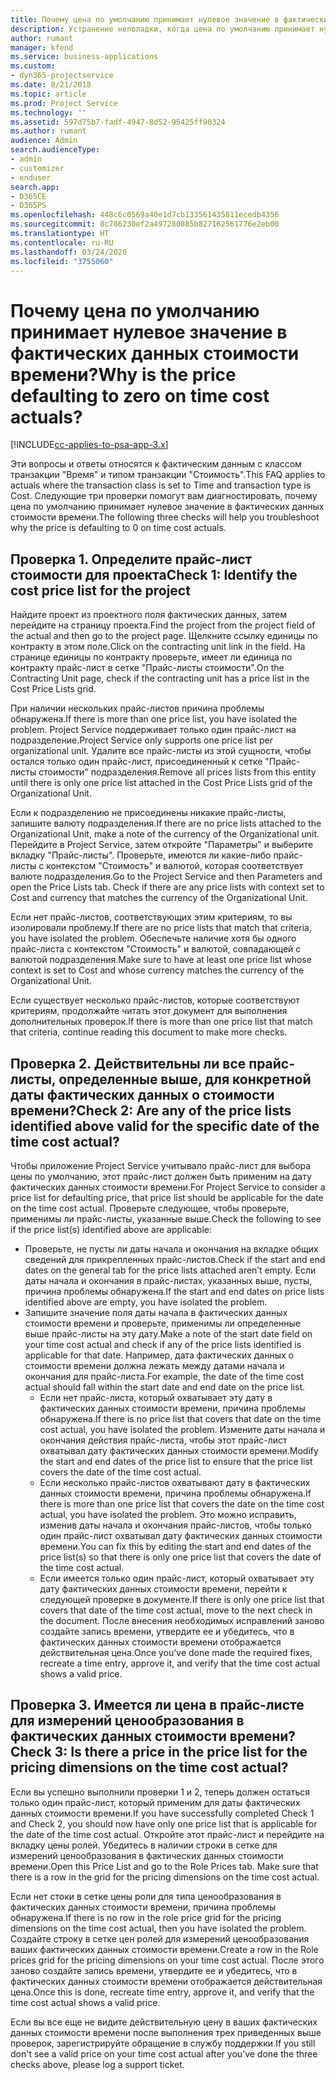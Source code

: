 ```yaml
---
title: Почему цена по умолчанию принимает нулевое значение в фактических данных стоимости времени?
description: Устранение неполадки, когда цена по умолчанию принимает нулевое значение в фактических данных стоимости времени.
author: rumant
manager: kfend
ms.service: business-applications
ms.custom:
- dyn365-projectservice
ms.date: 8/21/2018
ms.topic: article
ms.prod: Project Service
ms.technology: ''
ms.assetid: 597d75b7-fadf-4947-8d52-95425ff90324
ms.author: rumant
audience: Admin
search.audienceType:
- admin
- customizer
- enduser
search.app:
- D365CE
- D365PS
ms.openlocfilehash: 448c6c0569a40e1d7cb133561435811ecedb4356
ms.sourcegitcommit: 8c786230ef2a497280885b827162561776e2eb00
ms.translationtype: HT
ms.contentlocale: ru-RU
ms.lasthandoff: 03/24/2020
ms.locfileid: "3755060"
---
```

# <a name="why-is-the-price-defaulting-to-zero-on-time-cost-actuals"></a><span data-ttu-id="11c77-103">Почему цена по умолчанию принимает нулевое значение в фактических данных стоимости времени?</span><span class="sxs-lookup"><span data-stu-id="11c77-103">Why is the price defaulting to zero on time cost actuals?</span></span>

[!INCLUDE[cc-applies-to-psa-app-3.x](../includes/cc-applies-to-psa-app-3x.md)]

<span data-ttu-id="11c77-104">Эти вопросы и ответы относятся к фактическим данным с классом транзакции "Время" и типом транзакции "Стоимость".</span><span class="sxs-lookup"><span data-stu-id="11c77-104">This FAQ applies to actuals where the transaction class is set to Time and transaction type is Cost.</span></span> <span data-ttu-id="11c77-105">Следующие три проверки помогут вам диагностировать, почему цена по умолчанию принимает нулевое значение в фактических данных стоимости времени.</span><span class="sxs-lookup"><span data-stu-id="11c77-105">The following three checks will help you troubleshoot why the price is defaulting to 0 on time cost actuals.</span></span>
 
## <a name="check-1-identify-the-cost-price-list-for-the-project"></a><span data-ttu-id="11c77-106">Проверка 1. Определите прайс-лист стоимости для проекта</span><span class="sxs-lookup"><span data-stu-id="11c77-106">Check 1: Identify the cost price list for the project</span></span>

<span data-ttu-id="11c77-107">Найдите проект из проектного поля фактических данных, затем перейдите на страницу проекта.</span><span class="sxs-lookup"><span data-stu-id="11c77-107">Find the project from the project field of the actual and then go to the project page.</span></span> <span data-ttu-id="11c77-108">Щелкните ссылку единицы по контракту в этом поле.</span><span class="sxs-lookup"><span data-stu-id="11c77-108">Click on the contracting unit link in the field.</span></span> <span data-ttu-id="11c77-109">На странице единицы по контракту проверьте, имеет ли единица по контракту прайс-лист в сетке "Прайс-листы стоимости".</span><span class="sxs-lookup"><span data-stu-id="11c77-109">On the Contracting Unit page, check if the contracting unit has a price list in the Cost Price Lists grid.</span></span>

<span data-ttu-id="11c77-110">При наличии нескольких прайс-листов причина проблемы обнаружена.</span><span class="sxs-lookup"><span data-stu-id="11c77-110">If there is more than one price list, you have isolated the problem.</span></span> <span data-ttu-id="11c77-111">Project Service поддерживает только один прайс-лист на подразделение.</span><span class="sxs-lookup"><span data-stu-id="11c77-111">Project Service only supports one price list per organizational unit.</span></span> <span data-ttu-id="11c77-112">Удалите все прайс-листы из этой сущности, чтобы остался только один прайс-лист, присоединенный к сетке "Прайс-листы стоимости" подразделения.</span><span class="sxs-lookup"><span data-stu-id="11c77-112">Remove all prices lists from this entity until there is only one price list attached in the Cost Price Lists grid of the Organizational Unit.</span></span>

<span data-ttu-id="11c77-113">Если к подразделению не присоединены никакие прайс-листы, запишите валюту подразделения.</span><span class="sxs-lookup"><span data-stu-id="11c77-113">If there are no price lists attached to the Organizational Unit, make a note of the currency of the Organizational unit.</span></span> <span data-ttu-id="11c77-114">Перейдите в Project Service, затем откройте "Параметры" и выберите вкладку "Прайс-листы". Проверьте, имеются ли какие-либо прайс-листы с контекстом "Стоимость" и валютой, которая соответствует валюте подразделения.</span><span class="sxs-lookup"><span data-stu-id="11c77-114">Go to the Project Service and then Parameters and open the Price Lists tab. Check if there are any price lists with context set to Cost and currency that matches the currency of the Organizational Unit.</span></span>
 
<span data-ttu-id="11c77-115">Если нет прайс-листов, соответствующих этим критериям, то вы изолировали проблему.</span><span class="sxs-lookup"><span data-stu-id="11c77-115">If there are no price lists that match that criteria, you have isolated the problem.</span></span> <span data-ttu-id="11c77-116">Обеспечьте наличие хотя бы одного прайс-листа с контекстом "Стоимость" и валютой, совпадающей с валютой подразделения.</span><span class="sxs-lookup"><span data-stu-id="11c77-116">Make sure to have at least one price list whose context is set to Cost and whose currency matches the currency of the Organizational Unit.</span></span>

<span data-ttu-id="11c77-117">Если существует несколько прайс-листов, которые соответствуют критериям, продолжайте читать этот документ для выполнения дополнительных проверок.</span><span class="sxs-lookup"><span data-stu-id="11c77-117">If there is more than one price list that match that criteria, continue reading this document to make more checks.</span></span>

## <a name="check-2-are-any-of-the-price-lists-identified-above-valid-for-the-specific-date-of-the-time-cost-actual"></a><span data-ttu-id="11c77-118">Проверка 2. Действительны ли все прайс-листы, определенные выше, для конкретной даты фактических данных о стоимости времени?</span><span class="sxs-lookup"><span data-stu-id="11c77-118">Check 2: Are any of the price lists identified above valid for the specific date of the time cost actual?</span></span>

<span data-ttu-id="11c77-119">Чтобы приложение Project Service учитывало прайс-лист для выбора цены по умолчанию, этот прайс-лист должен быть применим на дату фактических данных стоимости времени.</span><span class="sxs-lookup"><span data-stu-id="11c77-119">For Project Service to consider a price list for defaulting price, that price list should be applicable for the date on the time cost actual.</span></span> <span data-ttu-id="11c77-120">Проверьте следующее, чтобы проверьте, применимы ли прайс-листы, указанные выше.</span><span class="sxs-lookup"><span data-stu-id="11c77-120">Check the following to see if the price list(s) identified above are applicable:</span></span>

- <span data-ttu-id="11c77-121">Проверьте, не пусты ли даты начала и окончания на вкладке общих сведений для прикрепленных прайс-листов.</span><span class="sxs-lookup"><span data-stu-id="11c77-121">Check if the start and end dates on the general tab for the price lists attached aren’t empty.</span></span> <span data-ttu-id="11c77-122">Если даты начала и окончания в прайс-листах, указанных выше, пусты, причина проблемы обнаружена.</span><span class="sxs-lookup"><span data-stu-id="11c77-122">If the start and end dates on price lists identified above are empty, you have isolated the problem.</span></span> 
- <span data-ttu-id="11c77-123">Запишите значение поля даты начала в фактических данных стоимости времени и проверьте, применимы ли определенные выше прайс-листы на эту дату.</span><span class="sxs-lookup"><span data-stu-id="11c77-123">Make a note of the start date field on your time cost actual and check if any of the price lists identified is applicable for that date.</span></span> <span data-ttu-id="11c77-124">Например, дата фактических данных о стоимости времени должна лежать между датами начала и окончания для прайс-листа.</span><span class="sxs-lookup"><span data-stu-id="11c77-124">For example, the date of the time cost actual should fall within the start date and end date on the price list.</span></span> 
    - <span data-ttu-id="11c77-125">Если нет прайс-листа, который охватывает эту дату в фактических данных стоимости времени, причина проблемы обнаружена.</span><span class="sxs-lookup"><span data-stu-id="11c77-125">If there is no price list that covers that date on the time cost actual, you have isolated the problem.</span></span> <span data-ttu-id="11c77-126">Измените даты начала и окончания действия прайс-листа, чтобы этот прайс-лист охватывал дату фактических данных стоимости времени.</span><span class="sxs-lookup"><span data-stu-id="11c77-126">Modify the start and end dates of the price list to ensure that the price list covers the date of the time cost actual.</span></span> 
    - <span data-ttu-id="11c77-127">Если несколько прайс-листов охватывают дату в фактических данных стоимости времени, причина проблемы обнаружена.</span><span class="sxs-lookup"><span data-stu-id="11c77-127">If there is more than one price list that covers the date on the time cost actual, you have isolated the problem.</span></span> <span data-ttu-id="11c77-128">Это можно исправить, изменив даты начала и окончания прайс-листов, чтобы только один прайс-лист охватывал дату фактических данных стоимости времени.</span><span class="sxs-lookup"><span data-stu-id="11c77-128">You can fix this by editing the start and end dates of the price list(s) so that there is only one price list that covers the date of the time cost actual.</span></span> 
    - <span data-ttu-id="11c77-129">Если имеется только один прайс-лист, который охватывает эту дату фактических данных стоимости времени, перейти к следующей проверке в документе.</span><span class="sxs-lookup"><span data-stu-id="11c77-129">If there is only one price list that covers that date of the time cost actual, move to the next check in the document.</span></span>
<span data-ttu-id="11c77-130">После внесения необходимых исправлений заново создайте запись времени, утвердите ее и убедитесь, что в фактических данных стоимости времени отображается действительная цена.</span><span class="sxs-lookup"><span data-stu-id="11c77-130">Once you’ve done made the required fixes, recreate a time entry, approve it, and verify that the time cost actual shows a valid price.</span></span>

## <a name="check-3-is-there-a-price-in-the-price-list-for-the-pricing-dimensions-on-the-time-cost-actual"></a><span data-ttu-id="11c77-131">Проверка 3. Имеется ли цена в прайс-листе для измерений ценообразования в фактических данных стоимости времени?</span><span class="sxs-lookup"><span data-stu-id="11c77-131">Check 3: Is there a price in the price list for the pricing dimensions on the time cost actual?</span></span>

<span data-ttu-id="11c77-132">Если вы успешно выполнили проверки 1 и 2, теперь должен остаться только один прайс-лист, который применим для даты фактических данных стоимости времени.</span><span class="sxs-lookup"><span data-stu-id="11c77-132">If you have successfully completed Check 1 and Check 2, you should now have only one price list that is applicable for the date of the time cost actual.</span></span> <span data-ttu-id="11c77-133">Откройте этот прайс-лист и перейдите на вкладку цены ролей. Убедитесь в наличии строки в сетке для измерений ценообразования в фактических данных стоимости времени.</span><span class="sxs-lookup"><span data-stu-id="11c77-133">Open this Price List and go to the Role Prices tab. Make sure that there is a row in the grid for the pricing dimensions on the time cost actual.</span></span>

<span data-ttu-id="11c77-134">Если нет стоки в сетке цены роли для типа ценообразования в фактических данных стоимости времени, причина проблемы обнаружена.</span><span class="sxs-lookup"><span data-stu-id="11c77-134">If there is no row in the role price grid for the pricing dimensions on the time cost actual, then you have isolated the problem.</span></span> <span data-ttu-id="11c77-135">Создайте строку в сетке цен ролей для измерений ценообразования ваших фактических данных стоимости времени.</span><span class="sxs-lookup"><span data-stu-id="11c77-135">Create a row in the Role prices grid for the pricing dimensions on your time cost actual.</span></span> <span data-ttu-id="11c77-136">После этого заново создайте запись времени, утвердите ее и убедитесь, что в фактических данных стоимости времени отображается действительная цена.</span><span class="sxs-lookup"><span data-stu-id="11c77-136">Once this is done, recreate time entry, approve it, and verify that the time cost actual shows a valid price.</span></span>
 
<span data-ttu-id="11c77-137">Если вы все еще не видите действительную цену в ваших фактических данных стоимости времени после выполнения трех приведенных выше проверок, зарегистрируйте обращение в службу поддержки.</span><span class="sxs-lookup"><span data-stu-id="11c77-137">If you still don't see a valid price on your time cost actual after you’ve done the three checks above, please log a support ticket.</span></span>



